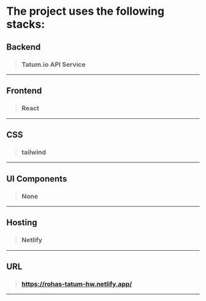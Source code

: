 # The project uses the following stacks:

## Backend
> ### Tatum.io API Service
---
     
## Frontend
> ### React
---
  
## CSS
> ### tailwind
---
  
## UI Components
> ### None
---
  
## Hosting
> ### Netlify
---
  
## URL
> ### https://rohas-tatum-hw.netlify.app/
---
  
